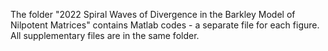 The folder "2022 Spiral Waves of Divergence in the Barkley Model of Nilpotent Matrices" contains Matlab codes - a separate file for each figure. All supplementary files are in the same folder. 
